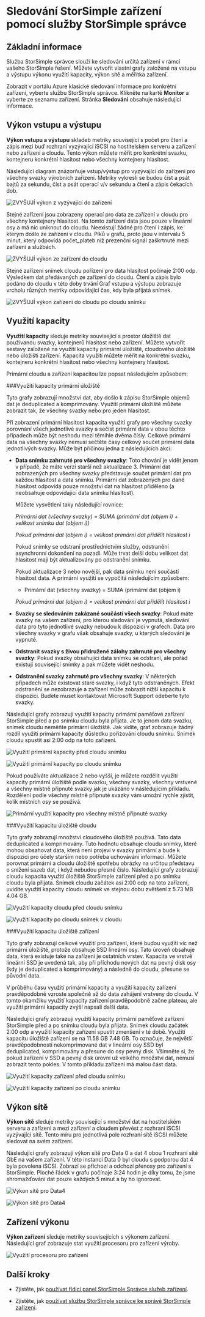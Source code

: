 <properties 
   pageTitle="Sledování StorSimple zařízení | Microsoft Azure"
   description="Popisuje, jak používat službu StorSimple správce ke sledování výkonu vstupu a výstupu, využití kapacity, výkon sítě a výkonu zařízení."
   services="storsimple"
   documentationCenter="NA"
   authors="alkohli"
   manager="carmonm"
   editor="" />
<tags 
   ms.service="storsimple"
   ms.devlang="NA"
   ms.topic="article"
   ms.tgt_pltfrm="NA"
   ms.workload="TBD"
   ms.date="08/16/2016"
   ms.author="alkohli" />

# <a name="use-the-storsimple-manager-service-to-monitor-your-storsimple-device"></a>Sledování StorSimple zařízení pomocí služby StorSimple správce 

## <a name="overview"></a>Základní informace

Služba StorSimple správce slouží ke sledování určitá zařízení v rámci vašeho StorSimple řešení. Můžete vytvořit vlastní grafy založené na vstupu a výstupu výkonu využití kapacity, výkon sítě a měřítka zařízení. 

Zobrazit v portálu Azure klasické sledování informace pro konkrétní zařízení, vyberte službu StorSimple správce. Klikněte na kartě **Monitor** a vyberte ze seznamu zařízení. Stránka **Sledování** obsahuje následující informace.

## <a name="io-performance"></a>Výkon vstupu a výstupu 

**Výkon vstupu a výstupu** skladeb metriky související s počet pro čtení a zápis mezi buď rozhraní vyzývající iSCSI na hostitelském serveru a zařízení nebo zařízení a cloudu. Tento výkon můžete měřit pro konkrétní svazku, kontejneru konkrétní hlasitost nebo všechny kontejnery hlasitost.

Následující diagram znázorňuje vstup/výstup pro vyzývající do zařízení pro všechny svazky výrobních zařízení. Metriky vykreslí se budou číst a psát bajtů za sekundu, číst a psát operací v/v sekundu a čtení a zápis čekacích dob.

![ZVYŠUJÍ výkon z vyzývající do zařízení](./media/storsimple-monitor-device/StorSimple_IO_Performance_For_InitiatorTODevice_For_AllVolumesM.png)

Stejné zařízení jsou zobrazeny operací pro data ze zařízení v cloudu pro všechny kontejnery hlasitost. Na tomto zařízení data jsou pouze v lineární osy a má nic uniknout do cloudu. Neexistují žádné pro čtení i zápis, ke kterým došlo ze zařízení v cloudu. Píků v grafu, proto jsou v intervalu 5 minut, který odpovídá počet_plateb niž prezenční signál zaškrtnuté mezi zařízení a službách. 

![ZVYŠUJÍ výkon ze zařízení do cloudu](./media/storsimple-monitor-device/StorSimple_IO_Performance_For_DeviceTOCloud_For_AllVolumeContainersM.png)


Stejné zařízení snímek cloudu pořízení pro data hlasitost počínaje 2:00 odp. Výsledkem dat předávaných ze zařízení do cloudu. Čtení a zápis bylo podáno do cloudu v této doby trvání Graf vstupu a výstupu zobrazuje vrcholu různých metriky odpovídající čas, kdy byla přijatá snímek. 

![ZVYŠUJÍ výkon zařízení do cloudu po cloudu snímku](./media/storsimple-monitor-device/StorSimple_IO_Performance_For_DeviceTOCloud_For_AllVolumeContainers2M.png)


## <a name="capacity-utilization"></a>Využití kapacity 

**Využití kapacity** sleduje metriky související s prostor úložiště dat používanou svazky, kontejnerů hlasitost nebo zařízení. Můžete vytvořit sestavy založené na využití kapacity primární úložiště, cloudového úložiště nebo úložišti zařízení. Kapacita využití můžete měřit na konkrétní svazku, kontejneru konkrétní hlasitost nebo všechny kontejnery hlasitost.


Primární cloudu a zařízení kapacitou lze popsat následujícím způsobem:

###<a name="primary-storage-capacity-utilization"></a>Využití kapacity primární úložiště
 
Tyto grafy zobrazují množství dat, aby došlo k zápisu StorSimple objemů dat je deduplicated a komprimovány. Využití primární úložiště můžete zobrazit tak, že všechny svazky nebo pro jeden hlasitost.

Při zobrazení primární hlasitost kapacita využití grafy pro všechny svazky porovnání všech jednotlivé svazky a sečíst primární data v obou těchto případech může být neshodu mezi těmihle dvěma čísly. Celkové primární data na všechny svazky nemusí sečtěte časy celkový součet primární data jednotlivých svazky. Může být příčinou jedna z následujících akcí:

- **Data snímku zahrnuté pro všechny svazky**: Toto chování je vidět jenom v případě, že máte verzi starší než aktualizace 3. Primární dat zobrazených pro všechny svazky představuje součet primární dat pro každou hlasitost a data snímku. Primární dat zobrazených pro dané hlasitost odpovídá pouze množství dat na hlasitost přiděleno (a neobsahuje odpovídající data snímku hlasitost).

    Můžete vysvětlení taky následující rovnice:

    *Primární dat (všechny svazky) = SUMA (primární dat (objem i) + velikost snímku dat (objem i))*
    
    *Pokud primární dat (objem i) = velikost primární dat přidělit hlasitost i*
 
    Pokud snímky se odstraní prostřednictvím služby, odstranění asynchronní dokončení na pozadí. Může trvat delší dobu velikost dat hlasitost mají být aktualizovány po odstranění snímku. 

    Pokud aktualizace 3 nebo novější, pak data snímku není součástí hlasitost data. A primární využití se vypočítá následujícím způsobem:

    * Primární dat (všechny svazky) = SUMA (primární dat (objem i)
    
    *Pokud primární dat (objem i) = velikost primární dat přidělit hlasitost i*
 
- **Svazky se sledováním zakázané součástí všech svazky**: Pokud máte svazky na vašem zařízení, pro kterou sledování je vypnutá, sledování data pro tyto jednotlivé svazky nebudou k dispozici v grafech. Data pro všechny svazky v grafu však obsahuje svazky, u kterých sledování je vypnuté. 
 
- **Odstranit svazky s živou přidružené zálohy zahrnuté pro všechny svazky**: Pokud svazky obsahující data snímku se odstraní, ale pořád existují související snímky a pak můžete vidět neshodu.

- **Odstranění svazky zahrnuté pro všechny svazky**: V některých případech může existovat staré svazky, i když tyto odstraněných. Efekt odstranění se nezobrazuje a zařízení může zobrazit nižší kapacitu k dispozici. Budete muset kontaktovat Microsoft Support odeberte tyto svazky.

Následující grafy zobrazují využití kapacity primární paměťové zařízení StorSimple před a po snímku cloudu byla přijata. Je to jenom data svazku, snímek cloudu neměňte primární úložiště. Jak vidíte, graf zobrazuje žádný rozdíl využití primární kapacity důsledku pořizování cloudu snímku. Snímek cloudu spustit asi 2:00 odp na toto zařízení.

![Využití primární kapacity před cloudu snímku](./media/storsimple-monitor-device/StorSimple_PrimaryCapacityUtil_For_AllVolumes2M.png)

![Využití primární kapacity po cloudu snímku](./media/storsimple-monitor-device/StorSimple_PrimaryCapacityUtil_For_AllVolumes1M.png)

Pokud používáte aktualizace 2 nebo vyšší, je můžete rozdělit využití kapacity primární úložiště podle svazku, všechny svazky, všechny vrstvené a všechny místně připnuté svazky jak je ukázáno v následujícím příkladu. Rozdělení podle všechny místně připnuté svazky vám umožní rychle zjistit, kolik místních osy se používá.

![Primární využití kapacity pro všechny místně připnuté svazky](./media/storsimple-monitor-device/localvolumes.png)


###<a name="cloud-storage-capacity-utilization"></a>Využití kapacitu úložiště cloudu

Tyto grafy zobrazují množství cloudového úložiště používá. Tato data deduplicated a komprimovány. Tuto hodnotu obsahuje cloudu snímky, které mohou obsahovat data, která není projeví v svazky primární a bude k dispozici pro účely starším nebo potřeba uchovávání informací. Můžete porovnat primární a cloudu úložiště spotřebu obrázky na určitou představu o snížení sazeb dat, i když nebudou přesné číslo. Následující grafy zobrazují cloudu kapacita využití úložiště StorSimple zařízení před a po snímku cloudu byla přijata. Snímek cloudu začátek asi 2:00 odp na toto zařízení, uvidíte využití kapacity cloudu snímek ve stejnou dobu zvětšení z 5.73 MB 4.04 GB.

![Využití kapacity cloudu před cloudu snímku](./media/storsimple-monitor-device/StorSimple_CloudCapacityUtil_For_AllVolumeContainers2M.png)

![Využití kapacity po cloudu snímek v cloudu](./media/storsimple-monitor-device/StorSimple_CloudCapacityUtil_For_AllVolumeContainers1M.png)


###<a name="device-storage-capacity-utilization"></a>Využití kapacitu úložiště zařízení

Tyto grafy zobrazují celkové využití pro zařízení, které budou využití víc než primární úložiště, protože obsahuje SSD lineární osy. Tato úroveň obsahuje data, která existuje také na zařízení je ostatních vrstev. Kapacita ve vrstvě lineární SSD je uvedená tak, aby při příchodu nových dat na pevný disk osy (kdy je deduplicated a komprimovány) a následně do cloudu, přesune se původní data.

V průběhu času využití primární kapacity a využití kapacity zařízení pravděpodobně vzroste společně až do data zahájení vrstveny do cloudu. V tomto okamžiku využití kapacity zařízení pravděpodobně začne plateau, ale využití primární kapacity zvýší napsali další data.

Následující grafy zobrazují využití kapacity primární paměťové zařízení StorSimple před a po snímku cloudu byla přijata. Snímek cloudu začátek 2:00 odp a využití kapacity zařízení spustit zmenšení v té době. Využití kapacitu úložiště zařízení se na 11.58 GB 7.48 GB. To označuje, že největší pravděpodobností nekomprimované dat v lineární osy SSD byl deduplicated, komprimovány a přesune do osy pevný disk. Všimněte si, že pokud zařízení v SSD a pevný disk úrovní už velkého množství dat, nemusí zobrazit tento pokles. V tomto příkladu zařízení má malou část data.

![Využití kapacity zařízení před cloudu snímku](./media/storsimple-monitor-device/StorSimple_DeviceCapacityUtil2M.png)

![Využití kapacity zařízení po cloudu snímku](./media/storsimple-monitor-device/StorSimple_DeviceCapacityUtil1M.png)


## <a name="network-throughput"></a>Výkon sítě

**Výkon sítě** sleduje metriky související s množství dat na hostitelském serveru a zařízení a mezi zařízení a cloudem převést z rozhraní iSCSI vyzývající sítě. Tento míru pro jednotlivá pole rozhraní sítě iSCSI můžete sledovat na svém zařízení.

Následující grafy zobrazují výkon sítě pro Data 0 a dat 4 obou 1 rozhraní sítě GbE na vašem zařízení. V této instanci Data 0 byl cloudu s podporou dat 4 byla povolena iSCSI. Zobrazí se příchozí a odchozí přenosy pro zařízení s StorSimple. Ploché řádek v grafu počínaje 3:24 hodin je díky tomu, že jsme shromažďování dat pouze každých 5 minut a by ho ignorovat. 

![Výkon sítě pro Data4](./media/storsimple-monitor-device/StorSimple_NetworkThroughput_Data0M.png)

![Výkon sítě pro Data4](./media/storsimple-monitor-device/StorSimple_NetworkThroughput_Data4M.png)


## <a name="device-performance"></a>Zařízení výkonu 

**Výkon zařízení** sleduje metriky souvisejících s výkonem zařízení. Následující graf zobrazuje stat využití procesoru pro zařízení výroby.

![Využití procesoru pro zařízení](./media/storsimple-monitor-device/StorSimple_DeviceMonitor_DevicePerformance1M.png)

## <a name="next-steps"></a>Další kroky

- Zjistěte, jak [používat řídicí panel StorSimple Správce služeb zařízení](storsimple-device-dashboard.md).

- Zjistěte, jak [používat službu StorSimple správce ke správě StorSimple zařízení](storsimple-manager-service-administration.md).
